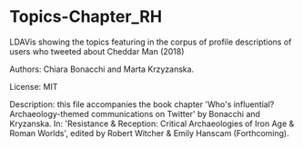 # Topics-Chapter_RH
LDAVis showing the topics featuring in the corpus of profile descriptions of users who tweeted about Cheddar Man (2018)

Authors: Chiara Bonacchi and Marta Krzyzanska.

License: MIT

Description: this file accompanies the book chapter 'Who's influential? Archaeology-themed communications on Twitter' by Bonacchi and Kryzanska. In: 'Resistance & Reception: Critical Archaeologies of Iron Age & Roman Worlds', edited by Robert Witcher & Emily Hanscam (Forthcoming).
